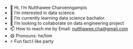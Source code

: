 - 👋 Hi, I’m Nutthawee Charoenngampis
- 👀 I’m interested in data science.
- 🌱 I’m currently learning data science bachalor.
- 💞️ I’m looking to collaborate on data engineering project
- 📫 How to reach me by Email: nutthawee.cha@gmail.com
- 😄 Pronouns: he/him
- ⚡ Fun fact:I like party

<!---
Salmonways/Salmonways is a ✨ special ✨ repository because its `README.md` (this file) appears on your GitHub profile.
You can click the Preview link to take a look at your changes.
--->
